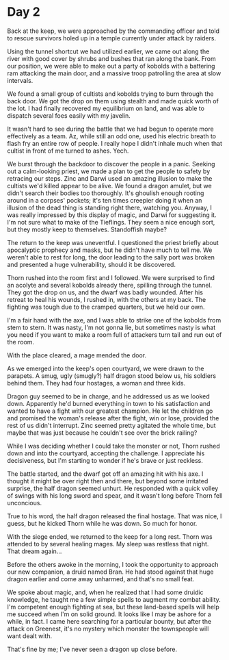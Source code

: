 # Day 2

Back at the keep, we were approached by the commanding officer and told to
rescue survivors holed up in a temple currently under attack by raiders.

Using the tunnel shortcut we had utilized earlier, we came out along the river with good cover by
shrubs and bushes that ran along the bank.  From our position, we were able to make out a party of kobolds with a battering ram attacking the main door, and a massive troop patrolling the area at slow intervals.

We found a small group of cultists and kobolds trying to burn through the back door.  We got the drop on them using stealth and made quick worth of the lot.  I had finally recovered my equilibrium on land, and was able to dispatch several foes easily with my javelin.

It wasn't hard to see during the battle that we had begun to operate more effectively as a team. Az, while still an odd one, used his electric breath to flash fry an entire row of people.  I really hope I didn't inhale much when that cultist in front of me turned to ashes.  Yech.

We burst through the backdoor to discover the people in a panic.  Seeking out a calm-looking priest, we made a plan to get the people to safety by retracing our steps.  Zinc and Darwi used an amazing illusion to make the cultists we'd killed appear to be alive.  We found a dragon amulet, but we didn't search their bodies too thoroughly.  It's ghoulish enough rooting around in a corpses' pockets; it's ten times creepier doing it when an illusion of the dead thing is standing right there, watching you.  Anyway, I was really impressed by this display of magic, and Darwi for suggesting it.  I'm not sure what to make of the Tieflings.  They seem a nice enough sort, but they mostly keep to themselves.  Standoffish maybe?

The return to the keep was uneventful. I questioned the priest briefly about apocalyptic prophecy and masks, but he didn't have much to tell me. We weren't able to rest for long, the door leading to the sally port was broken and presented a huge vulnerability, should it be discovered.

Thorn rushed into the room first and I followed.  We were surprised to find an acolyte and several kobolds already there, spilling through the tunnel.  They got the drop on us, and the dwarf was badly wounded.  After his retreat to heal his wounds, I rushed in, with the others at my back.  The fighting was tough due to the cramped quarters, but we held our own.  

I'm a fair hand with the axe, and I was able to strike one of the kobolds from stem to stern.  It was nasty, I'm not gonna lie, but sometimes nasty is what you need if you want to make a room full of attackers turn tail and run out of the room.

With the place cleared, a mage mended the door.

As we emerged into the keep's open courtyard, we were drawn to the parapets.  A smug, ugly (smugly?) half dragon stood below us, his soldiers behind them.  They had four hostages, a woman and three kids.

Dragon guy seemed to be in charge, and he addressed us as we looked down.  Apparently he'd burned everything in town to his satisfaction and wanted to have a fight with our greatest champion.  He let the children go and promised the woman's release after the fight, win or lose, provided the rest of us didn't interrupt. Zinc seemed pretty agitated the whole time, but maybe that was just because he couldn't see over the brick railing?

While I was deciding whether I could take the monster or not, Thorn rushed down and into the courtyard, accepting the challenge.  I appreciate his decisiveness, but I'm starting to wonder if he's brave or just reckless.

The battle started, and the dwarf got off an amazing hit with his axe.  I thought it might be over right then and there, but beyond some irritated surprise, the half dragon seemed unhurt.  He responded with a quick volley of swings with his long sword and spear, and it wasn't long before Thorn fell unconcious.  

True to his word, the half dragon released the final hostage.  That was nice, I guess, but he kicked Thorn while he was down.  So much for honor.  

With the siege ended, we returned to the keep for a long rest.  Thorn was attended to by several healing mages.  My sleep was restless that night.  That dream again...

Before the others awoke in the morning, I took the opportunity to approach our new companion, a druid named Bran.  He had stood against that huge dragon earlier and come away unharmed, and that's no small feat.

We spoke about magic, and, when he realized that I had some druidic knowledge, he taught me a few simple spells to augment my combat ability.  I'm competent enough fighting at sea, but these land-based spells will help me succeed when I'm on solid ground.  It looks like I may be ashore for a while, in fact.  I came here searching for a particular bounty, but after the attack on Greenest, it's no mystery which monster the townspeople will want dealt with.  

That's fine by me; I've never seen a dragon up close before.
